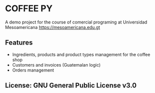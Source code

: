 # COFFEE PY

A demo project for the course of comercial programing at Universidad Mesoamericana https://mesoamericana.edu.gt

## Features

- Ingredients, products and product types management for the coffee shop
- Customers and invoices (Guatemalan logic)
- Orders management

## License: GNU General Public License v3.0
